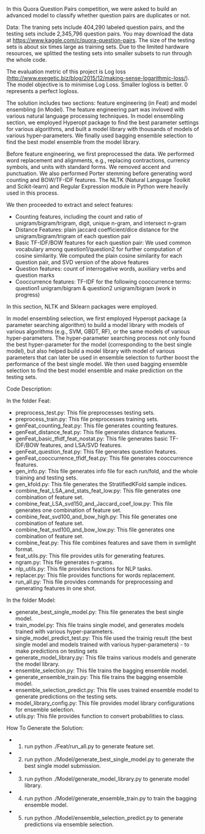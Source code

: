 In this Quora Question Pairs competition, we were asked to build an advanced model to classify whether question pairs are duplicates or not.

Data: The traning sets include 404,290 labeled question pairs, and the testing sets include 2,345,796 question pairs. You may download the data at https://www.kaggle.com/c/quora-question-pairs. The size of the testing sets is about six times large as training sets. Due to the limited hardware resources, we splitted the testing sets into smaller subsets to run through the whole code.  

The evaluation metric of this project is Log loss (http://www.exegetic.biz/blog/2015/12/making-sense-logarithmic-loss/). The model objective is to minimise Log Loss. Smaller logloss is better. 0 represents a perfect logloss.

The solution includes two sections: feature engineering (in Feat) and model ensembling (in Model). The feature engineering part was invloved with various natural language processing techniques. In model ensembling section, we employed Hyperopt package to find the best parameter settings for various algorithms, and built a model library with thousands of models of various hyper-parameters. We finally used bagging ensemble selection to find the best model ensemble from the model library. 

Before feature engineering, we first preprocessed the data. We performed word replacement and alignments, e.g., replacing contractions, currency symbols, and units with standard forms. We removed accent and punctuation. We also performed Porter stemming before generating word counting and BOW/TF-IDF features. The NLTK (Natural Language Toolkit and Scikit-learn) and Regular Expression module in Python were heavily used in this process.

We then proceeded to extract and select features:
- Counting features, including the count and ratio of unigram/bigram/trigram, digit, unique n-gram, and intersect n-gram
- Distance Features: plain jaccard coefficient/dice distance for the unigram/bigram/trigram of each question pair
- Basic TF-IDF/BOW features for each question pair: We used common vocabulary among question1/question2 for further computation of cosine similarity. We computed the plain cosine similarity for each question pair, and SVD version of the above features
- Question features: count of interrogative words, auxiliary verbs and question marks
- Cooccurrence features: TF-IDF for the following cooccurrence terms: question1 unigram/bigram & question2 unigram/bigram (work in progress)

In this section, NLTK and Sklearn packages were employed.

In model ensembling selection, we first employed Hyperopt package (a parameter searching algorithm) to build a model library with models of various algorithms (e.g., SVM, GBDT, RF), or the same models of various hyper-parameters. The hyper-parameter searching process not only found the best hyper-parameter for the model (corresponding to the best single model), but also helped build a model library with model of various parameters that can later be used in ensemble selection to further boost the performance of the best single model. We then used bagging ensemble selection to find the best model ensemble and make prediction on the testing sets.

Code Description: 

In the folder Feat:

- preprocess_test.py: This file preprocesses testing sets.
- preprocess_train.py: This file preprocesses training sets.
- genFeat_counting_feat.py: This file generates counting features.
- genFeat_distance_feat.py: This file generates distance features.
- genFeat_basic_tfidf_feat_nostat.py: This file generates basic TF-IDF/BOW features, and LSA/SVD features.
- genFeat_question_feat.py: This file generates question features.
- genFeat_cooccurrence_tfidf_feat.py: This file generates cooccurrence features.
- gen_info.py: This file generates info file for each run/fold, and the whole training and testing sets.
- gen_kfold.py: This file generates the StratifiedKFold sample indices.
- combine_feat_LSA_and_stats_feat_low.py: This file generates one combination of feature set.
- combine_feat_LSA_svd150_and_Jaccard_coef_low.py: This file generates one combination of feature set.
- combine_feat_svd100_and_bow_high.py: This file generates one combination of feature set.
- combine_feat_svd100_and_bow_low.py: This file generates one combination of feature set.
- combine_feat.py: This file combines features and save them in svmlight format.
- feat_utils.py: This file provides utils for generating features.
- ngram.py: This file generates n-grams.
- nlp_utils.py: This file provides functions for NLP tasks.
- replacer.py: This file provides functions for words replacement.
- run_all.py: This file provides commands for preprocessing and generating features in one shot.

In the folder Model:

- generate_best_single_model.py: This file generates the best single model.
- train_model.py: This file trains single model, and generates models trained with various hyper-parameters.
- single_model_predict_test.py: This file used the trainig result (the best single model and models trained with various hyper-parameters) - to make predictions on testing sets
- generate_model_library.py: This file trains various models and generate the model library.
- ensemble_selection.py: This file trains the bagging ensemble model.
- generate_ensemble_train.py: This file trains the bagging ensemble model.
- ensemble_selection_predict.py: This file uses trained ensemble model to generate predictions on the testing sets.
- model_library_config.py: This file provides model library configurations for ensemble selection.
- utils.py: This file provides function to convert probabilities to class.

How To Generate the Solution:
- 1. run python ./Feat/run_all.py to generate feature set. 
- 2. run python ./Model/generate_best_single_model.py to generate the best single model submission.
- 3. run python ./Model/generate_model_library.py to generate model library.
- 4. run python ./Model/generate_ensemble_train.py to train the bagging ensemble model.
- 5. run python ./Model/ensemble_selection_predict.py to generate predictions via ensemble selection.
